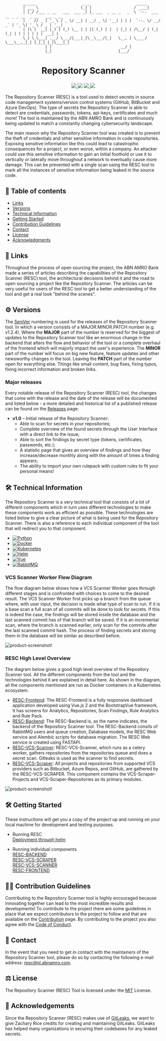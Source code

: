                   
            ______                     _ _                     _____
            | ___ \                   (_| |                   /  ___|
            | |_/ /___ _ __   ___  ___ _| |_ ___  _ __ _   _  \ `--.  ___ __ _ _ __  _ __   ___ _ __
            |    // _ | '_ \ / _ \/ __| | __/ _ \| '__| | | |  `--. \/ __/ _` | '_ \| '_ \ / _ | '__|
            | |\ |  __| |_) | (_) \__ | | || (_) | |  | |_| | /\__/ | (_| (_| | | | | | | |  __| |
            \_| \_\___| .__/ \___/|___|_|\__\___/|_|   \__, | \____/ \___\__,_|_| |_|_| |_|\___|_|
                      | |                               __/ |
                      |_|                              |___/

<div align="center">
    <h1>Repository Scanner</h1>
    <h3>
        <a href="https://github.com/ABNAMRO">
            <img src="https://img.shields.io/badge/maintainer-%40ABNAMRO-09996B?style=for-the-badge">
        </a>
        <a>
            <img src="https://img.shields.io/badge/launched-MONTH%20YEAR-teal?style=for-the-badge">
        </a>
        <a href="https://github.com/abnamro/repository-scanner/commits/main">
            <img src="https://img.shields.io/github/last-commit/abnamro/repository-scanner?style=for-the-badge&color=blue&label=updated">
        </a>
        <a href="https://www.github.com/abnamro/repository-scanner/releases/latest">
            <img src="https://img.shields.io/github/v/release/abnamro/repository-scanner?style=for-the-badge&color=blueviolet&label=version">
        </a>
    </h3>
</div>

The Repository Scanner (RESC) is a tool used to detect secrets in source code management systems/version control systems 
(GitHub, BitBucket and Azure DevOps). The type of secrets the Repository Scanner is able to detect are credentials, 
passwords, tokens, api-keys, certificates and much more! The tool is maintained by the ABN AMRO Bank and is 
continuously being updated to match a constantly changing cybersecurity landscape. 

The main reason why the Repository Scanner tool was created is to prevent the theft of credentials and other sensitive 
information in code repositories. Exposing sensitive information like this could lead to catastrophic consequences for a
project, or even worse, within a company. An attacker could use this sensitive information to gain an initial foothold 
or use it to vertically or laterally move throughout a network to eventually cause more damage. This can be prevented
with a single scan using the RESC tool to mark all the instances of sensitive information being leaked in the source
code.

## 📒 Table of contents
* [Links](#links)
* [Versions](#versions)
* [Technical Information](#technical-information)
* [Getting Started](#getting-started)
* [Contribution Guidelines](#contribution-guide)
* [Contact](#contact)
* [License](#license)
* [Acknowledgments](#acknowledgement)

## 🔗 Links <a name = "links"></a>
Throughout the process of open sourcing the project, the ABN AMRO Bank made a series of articles describing the
capabilities of the Repository Scanner (RESC) tool, the architectural decisions behind it and the road to open sourcing a
project like the Repository Scanner. The articles can be very useful for users of the RESC tool to get a better 
understanding of the tool and get a real look "behind the scenes".

<!--- ToDo: Add links to the blog(s) where the product is better described so the viewers can read that and get a better
idea of the product. Also think of other links that could prove useful and add them here. --->

## ⚙️ Versions <a name = "versions"></a>
The [SemVer](https://semver.org/) numbering is used for the releases of the Repository Scanner tool. In which a version
consists of a MAJOR.MINOR.PATCH number (e.g. v1.2.4). Where the **MAJOR** part of the number is reserved for the biggest 
of updates to the Repository Scanner tool like an enormous change in the backend that alters the flow and behavior of 
the tool or a complete overhaul of the frontend which will majorly impact the user's experience. The **MINOR** part of
the number will focus on big new feature, feature updates and other newsworthy changes in the tool. Leaving the **PATCH**
part of the number open for everything else. Things like small content, bug fixes, fixing typos, fixing incorrect 
information and broken links.

### Major releases
Every notable release of the Repository Scanner (RESC) tool, the changes that come with the release and the date of the
release will be documented and listed below - a more detailed and historical list of a published release can be found on
the [Releases](https://github.com/abnamro/repository-scanner/releases) page:

* **v1.0** – Initial release of the Repository Scanner:
    * Able to scan for secrets in your repositories;
    * Complete overview of the found secrets through the User Interface with a direct link to the issue;
    * Able to sort the findings by secret type (tokens, certificates, passwords, etc.);
    * A statistic page that gives an overview of findings and how they increase/decrease monthly along with the amount of times a finding appears;
    * The ability to import your own rulepack with custom rules to fit your personal means!

## 🛠️ Technical Information <a name = "technical-information"></a>
The Repository Scanner is a very technical tool that consists of a lot of different components which in turn 
uses different technologies to make these components work as efficient as possible. These technologies are listed below
to give a clear picture of what is being used for the Repository Scanner. There is also a reference to each individual
component of the tool that will redirect you to that component.

* [![Python][Python.org]][Python-url]
* [![Docker][Docker.com]][Docker-url]
* [![Kubernetes][Kubernetes.io]][Kubernetes-url]
* [![Helm][Helm.sh]][Helm-url]
* [![Vue][Vue.js]][Vue-url]
* [![RabbitMQ][RabbitMQ.com]][RabbitMQ-url]

### VCS Scanner Worker Flow Diagram
The flow diagram below shows how a VCS Scanner Worker goes through different stages and is confronted with choices to
come to the desired result. The VCS Scanner Worker first picks up a branch from the queue where, with user input, the
decision is made what type of scan to run. If it is a base scan a full scan of all commits will be done to look for
secrets. If this is indeed the case, the findings will be stored inside the database and the last scanned commit has
of that branch will be saved. If it is an incremental scan, where the branch is scanned earlier, only scan for the
commits after the last scanned commit hash. The process of finding secrets and storing them in the database will be 
similar as described before.

![product-screenshot!](images/RESC_Scan_Flow_Diagram.png)

### RESC High Level Overview
The diagram below gives a good high level overview of the Repository Scanner tool. All the different components from the
tool and the technologies behind it are explained in detail here. As shown in the diagram, all the components mentioned
are run as Docker containers in a Kubernetes ecosystem.

* [RESC-Frontend](https://github.com/abnamro/repository-scanner/tree/main/components/resc-frontend): The RESC-Frontend is a fully responsive dashboard application developed using Vue.js 2 and the BootstrapVue framework. It has screens for Analytics, Repositories, Scan Findings, Rule Analytics and Rule Pack.
* [RESC-Backend](https://github.com/abnamro/repository-scanner/tree/main/components/resc-backend): The RESC-Backend is, as the name indicates, the backend of the Repository Scanner tool. The RESC-Backend consits of RabbitMQ users and queue creation, Database models, the RESC Web service and Alembic scripts for database migration. The RESC Web service is created using FASTAPI.
* [RESC-VCS-Scanner](https://github.com/abnamro/repository-scanner/tree/main/components/resc-vcs-scanner): RESC-VCS-Scanner, which runs as a celery worker, gathers repositories from the repositories queue and does a secret scan. Gitleaks is used as the scanner to find secrets.
* [RESC-VCS-Scraper](https://github.com/abnamro/repository-scanner/tree/main/components/resc-vcs-scraper): All projects and repositories from supported VCS providers such as Bitbucket, Azure Repos, and GitHub, are gathered by the RESC-VCS-SCRAPER. This component contains the VCS-Scraper-Projects and VCS-Scraper-Repositories as its primary modules.

![product-screenshot!](images/RESC_HighLevel_Diagram.png)


## 🛠️ Getting Started <a name = "getting-started"></a>
These instructions will get you a copy of the project up and running on your local machine for development and testing purposes.  
* Running RESC  
[Deployment through helm](https://github.com/abnamro/repository-scanner/tree/main/deployment/kubernetes)  

* Running individual components  
[RESC-BACKEND](https://github.com/abnamro/repository-scanner/tree/main/components/resc-backend)  
[RESC-VCS-SCRAPER](https://github.com/abnamro/repository-scanner/tree/main/components/resc-vcs-scraper)  
[RESC-VCS-SCANNER](https://github.com/abnamro/repository-scanner/tree/main/components/resc-vcs-scanner)  
[RESC-FRONTEND](https://github.com/abnamro/repository-scanner/tree/main/components/resc-frontend)  


## 💁🏽 Contribution Guidelines <a name = "contribution-guide"></a>
Contributing to the Repository Scanner tool is highly encouraged because innovating together can lead to the most
incredible results and developments! To contribute to the project there are some guidelines in place that we expect 
contributors to the project to follow and that are available on the [Contribution](https://github.com/abnamro/repository-scanner/blob/main/contributing.md)
page. By contributing to the project you also agree with the [Code of Conduct](https://github.com/abnamro/repository-scanner/blob/main/code-of-conduct.md).

## 📧    Contact <a name = "contact"></a>
In the event that you need to get in contact with the maintainers of the Repository Scanner tool, please do so by contacting 
the following e-mail address: [resc@nl.abnamro.com](mailto:resc@nl.abnamro.com).

## ⚖️ License <a name = "license"></a>
The Repository Scanner (RESC) Tool is licensed under the [MIT](https://github.com/abnamro/repository-scanner/blob/main/LICENSE.md) License.

<!-- MARKDOWN LINKS & IMAGES -->
<!-- https://www.markdownguide.org/basic-syntax/#reference-style-links -->
[Python.org]: https://img.shields.io/badge/Python-2b5b84?style=for-the-badge&logo=python&logoColor=white
[Python-url]: https://www.python.org/
[Docker.com]: https://img.shields.io/badge/Docker-0b214a?style=for-the-badge&logo=docker&logoColor=white
[Docker-url]: https://www.docker.com/
[Kubernetes.io]: https://img.shields.io/badge/Kubernetes-3371e3?style=for-the-badge&logo=kubernetes&logoColor=white
[Kubernetes-url]: https://www.kubernetes.io/
[Helm.sh]: https://img.shields.io/badge/Helm-091c84?style=for-the-badge&logo=helm&logoColor=white
[Helm-url]: https://helm.sh/
[Vue.js]: https://img.shields.io/badge/Vue.js-35495E?style=for-the-badge&logo=vuedotjs&logoColor=4FC08D
[Vue-url]: https://vuejs.org/
[RabbitMQ.com]: https://img.shields.io/badge/RabbitMQ-ff6600?style=for-the-badge&logo=rabbitmq&logoColor=white
[RabbitMQ-url]: https://rabbitmq.com/

## 🎉 Acknowledgements <a name = "acknowledgement"></a>
Since the Repository Scanner (RESC) makes use of [GitLeaks](https://github.com/zricethezav/gitleaks), we want to give Zachary Rice credits for creating and maintaining GitLeaks. GitLeaks has helped many organizations in securing their codebases for any leaked secrets.
